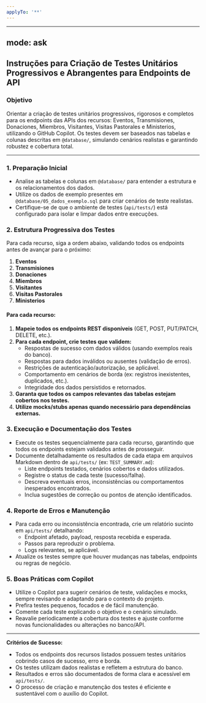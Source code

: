```yaml
---
applyTo: '**'
---
```

---
mode: ask
---
## Instruções para Criação de Testes Unitários Progressivos e Abrangentes para Endpoints de API

### Objetivo
Orientar a criação de testes unitários progressivos, rigorosos e completos para os endpoints das APIs dos recursos: Eventos, Transmisiones, Donaciones, Miembros, Visitantes, Visitas Pastorales e Ministerios, utilizando o GitHub Copilot. Os testes devem ser baseados nas tabelas e colunas descritas em `@database/`, simulando cenários realistas e garantindo robustez e cobertura total.

---

### 1. Preparação Inicial
- Analise as tabelas e colunas em `@database/` para entender a estrutura e os relacionamentos dos dados.
- Utilize os dados de exemplo presentes em `@database/05_dados_exemplo.sql` para criar cenários de teste realistas.
- Certifique-se de que o ambiente de testes (`api/tests/`) está configurado para isolar e limpar dados entre execuções.

### 2. Estrutura Progressiva dos Testes
Para cada recurso, siga a ordem abaixo, validando todos os endpoints antes de avançar para o próximo:
1. **Eventos**
2. **Transmisiones**
3. **Donaciones**
4. **Miembros**
5. **Visitantes**
6. **Visitas Pastorales**
7. **Ministerios**

#### Para cada recurso:
1. **Mapeie todos os endpoints REST disponíveis** (GET, POST, PUT/PATCH, DELETE, etc.).
2. **Para cada endpoint, crie testes que validem:**
   - Respostas de sucesso com dados válidos (usando exemplos reais do banco).
   - Respostas para dados inválidos ou ausentes (validação de erros).
   - Restrições de autenticação/autorização, se aplicável.
   - Comportamento em cenários de borda (ex: registros inexistentes, duplicados, etc.).
   - Integridade dos dados persistidos e retornados.
3. **Garanta que todos os campos relevantes das tabelas estejam cobertos nos testes.**
4. **Utilize mocks/stubs apenas quando necessário para dependências externas.**

### 3. Execução e Documentação dos Testes
- Execute os testes sequencialmente para cada recurso, garantindo que todos os endpoints estejam validados antes de prosseguir.
- Documente detalhadamente os resultados de cada etapa em arquivos Markdown dentro de `api/tests/` (ex: `TEST_SUMMARY.md`):
  - Liste endpoints testados, cenários cobertos e dados utilizados.
  - Registre o status de cada teste (sucesso/falha).
  - Descreva eventuais erros, inconsistências ou comportamentos inesperados encontrados.
  - Inclua sugestões de correção ou pontos de atenção identificados.

### 4. Reporte de Erros e Manutenção
- Para cada erro ou inconsistência encontrada, crie um relatório sucinto em `api/tests/` detalhando:
  - Endpoint afetado, payload, resposta recebida e esperada.
  - Passos para reproduzir o problema.
  - Logs relevantes, se aplicável.
- Atualize os testes sempre que houver mudanças nas tabelas, endpoints ou regras de negócio.

### 5. Boas Práticas com Copilot
- Utilize o Copilot para sugerir cenários de teste, validações e mocks, sempre revisando e adaptando para o contexto do projeto.
- Prefira testes pequenos, focados e de fácil manutenção.
- Comente cada teste explicando o objetivo e o cenário simulado.
- Reavalie periodicamente a cobertura dos testes e ajuste conforme novas funcionalidades ou alterações no banco/API.

---

**Critérios de Sucesso:**
- Todos os endpoints dos recursos listados possuem testes unitários cobrindo casos de sucesso, erro e borda.
- Os testes utilizam dados realistas e refletem a estrutura do banco.
- Resultados e erros são documentados de forma clara e acessível em `api/tests/`.
- O processo de criação e manutenção dos testes é eficiente e sustentável com o auxílio do Copilot.